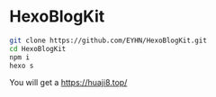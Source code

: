 # HexoBlogKit

``` bash
git clone https://github.com/EYHN/HexoBlogKit.git
cd HexoBlogKit
npm i
hexo s
```

You will get a https://huaji8.top/
